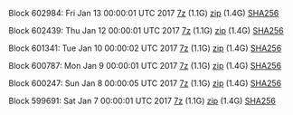 Block 602984: Fri Jan 13 00:00:01 UTC 2017 [7z](https://transfer.sh/MutVd/bootstrap.dat.20170113.7z) (1.1G) [zip](https://transfer.sh/8TkmT/bootstrap.dat.20170113.zip) (1.4G) [SHA256](https://transfer.sh/wZEWf/sha256.txt)

Block 602439: Thu Jan 12 00:00:01 UTC 2017 [7z](https://transfer.sh/Nibb0/bootstrap.dat.20170112.7z) (1.1G) [zip](https://transfer.sh/GxG2U/bootstrap.dat.20170112.zip) (1.4G) [SHA256](https://transfer.sh/IIO4z/sha256.txt)

Block 601341: Tue Jan 10 00:00:02 UTC 2017 [7z](https://transfer.sh/bBMZo/bootstrap.dat.20170110.7z) (1.1G) [zip](https://transfer.sh/FeqJv/bootstrap.dat.20170110.zip) (1.4G) [SHA256](https://transfer.sh/9pcQc/sha256.txt)

Block 600787: Mon Jan  9 00:00:01 UTC 2017 [7z](https://transfer.sh/TUTzj/bootstrap.dat.20170109.7z) (1.1G) [zip](https://transfer.sh/CipO9/bootstrap.dat.20170109.zip) (1.4G) [SHA256](https://transfer.sh/VmUmn/sha256.txt)

Block 600247: Sun Jan  8 00:00:05 UTC 2017 [7z](https://transfer.sh/veMPb/bootstrap.dat.20170108.7z) (1.1G) [zip](https://transfer.sh/NKit5/bootstrap.dat.20170108.zip) (1.4G) [SHA256](https://transfer.sh/HHKmH/sha256.txt)

Block 599691: Sat Jan  7 00:00:01 UTC 2017 [7z](https://transfer.sh/UDo3E/bootstrap.dat.20170107.7z) (1.1G) [zip](https://transfer.sh/ZpKvz/bootstrap.dat.20170107.zip) (1.4G) [SHA256](https://transfer.sh/NjBwE/sha256.txt)

